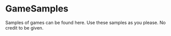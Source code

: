 # GameSamples
Samples of games can be found here. Use these samples as you please. No credit to be given.
